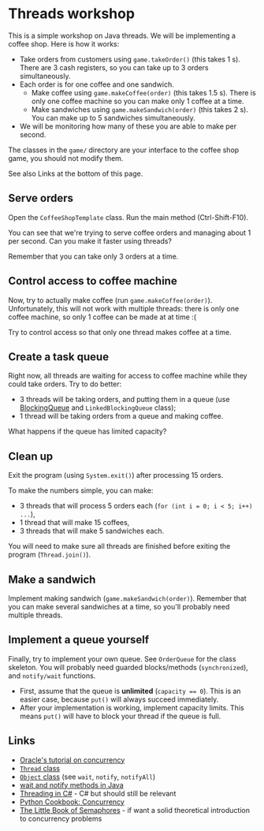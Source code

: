 # Threads workshop

This is a simple workshop on Java threads. We will be implementing a coffee shop. Here is how it works:

- Take orders from customers using `game.takeOrder()` (this takes 1 s). There are 3 cash registers, so you can take up to 3 orders simultaneously.
- Each order is for one coffee and one sandwich.
    - Make coffee using `game.makeCoffee(order)` (this takes 1.5 s). There is only one coffee machine so you can make only 1 coffee at a time.
    - Make sandwiches using `game.makeSandwich(order)` (this takes 2 s). You can make up to 5 sandwiches simultaneously.
- We will be monitoring how many of these you are able to make per second.

The classes in the `game/` directory are your interface to the coffee shop game, you should not modify them.

See also Links at the bottom of this page.

## Serve orders

Open the `CoffeeShopTemplate` class. Run the main method (Ctrl-Shift-F10).

You can see that we're trying to serve coffee orders and managing about 1 per second. Can you make it faster using threads?

Remember that you can take only 3 orders at a time.

## Control access to coffee machine

Now, try to actually make coffee (run `game.makeCoffee(order)`). Unfortunately, this will not work with multiple threads: there is only one coffee machine, so only 1 coffee can be made at at time :(

Try to control access so that only one thread makes coffee at a time.

## Create a task queue

Right now, all threads are waiting for access to coffee machine while they could take orders. Try to do better:

- 3 threads will be taking orders, and putting them in a queue (use [BlockingQueue](https://docs.oracle.com/javase/9/docs/api/java/util/concurrent/BlockingQueue.html) and `LinkedBlockingQueue` class);
- 1 thread will be taking orders from a queue and making coffee.

What happens if the queue has limited capacity?

## Clean up

Exit the program (using `System.exit()`) after processing 15 orders.

To make the numbers simple, you can make:
- 3 threads that will process 5 orders each (`for (int i = 0; i < 5; i++) ...`),
- 1 thread that will make 15 coffees,
- 3 threads that will make 5 sandwiches each.

You will need to make sure all threads are finished before exiting the program (`Thread.join()`).

## Make a sandwich

Implement making sandwich (`game.makeSandwich(order)`). Remember that you can make several sandwiches at a time, so you'll probably need multiple threads.

## Implement a queue yourself

Finally, try to implement your own queue. See `OrderQueue` for the class skeleton. You will probably need guarded blocks/methods (`synchronized`), and `notify/wait` functions.

- First, assume that the queue is **unlimited** (`capacity == 0`). This is an easier case, because `put()` will always succeed immediately.
- After your implementation is working, implement capacity limits. This means `put()` will have to block your thread if the queue is full.

## Links

- [Oracle's tutorial on concurrency](https://docs.oracle.com/javase/tutorial/essential/concurrency/index.html)
- [`Thread` class](https://docs.oracle.com/javase/9/docs/api/java/lang/Thread.html)
- [`Object` class](https://docs.oracle.com/javase/9/docs/api/java/lang/Object.html) (see `wait`, `notify`, `notifyAll`)
- [wait and notify methods in Java](https://www.baeldung.com/java-wait-notify)
- [Threading in C#](https://softwareengineering.stackexchange.com/questions/135709/what-are-the-best-resources-for-learning-about-concurrency-and-multi-threaded-ap/144609#144609) - C# but should still be relevant
- [Python Cookbook: Concurrency](https://www.oreilly.com/learning/python-cookbook-concurrency)
- [The Little Book of Semaphores](http://greenteapress.com/wp/semaphores/) - if want a solid theoretical introduction to concurrency problems
